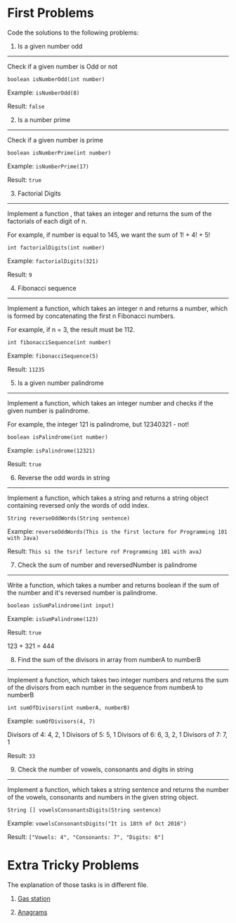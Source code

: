 First Problems
========================

Code the solutions to the following problems:


1. Is a given number odd
----------------
Check if a given number is Odd or not

`boolean isNumberOdd(int number)`

Example: `isNumberOdd(8)`

Result: `false`

2. Is a number prime
----------------
Check if a given number is prime

`boolean isNumberPrime(int number)`

Example: `isNumberPrime(17)`

Result: `true`

3. Factorial Digits
----------------
Implement a function , that takes an integer and returns the sum of the factorials of each digit of n.

For example, if number is equal to 145, we want the sum of 1! + 4! + 5!

`int factorialDigits(int number)`

Example: `factorialDigits(321)`

Result: `9`

4. Fibonacci sequence
----------------
Implement a function, which takes an integer n and returns a number, which is formed by concatenating the first n Fibonacci numbers.

For example, if n = 3, the result must be 112.

`int fibonacciSequence(int number)`

Example: `fibonacciSequence(5)`

Result: `11235`

5. Is a given number palindrome
----------------
Implement a function, which takes an integer number and checks if the given number is palindrome.

For example, the integer 121 is palindrome, but 12340321 - not!

`boolean isPalindrome(int number)`

Example: `isPalindrome(12321)`

Result: `true`

6. Reverse the odd words in string
----------------
Implement a function, which takes a string and returns a string object containing reversed only the  words of odd index.

`String reverseOddWords(String sentence)`

Example:  `reverseOddWords(This is the first lecture for Programming 101 with Java)`

Result: `This si the tsrif lecture rof Programming 101 with avaJ`


7. Check the sum of number and reversedNumber is palindrome
----------------
Write a function, which takes a number and returns boolean if the sum of the number and it's reversed number is palindrome.

`boolean isSumPalindrome(int input)`

Example: `isSumPalindrome(123)`

Result: `true`

123 + 321 = 444

8. Find the sum of the divisors in array from numberA to numberB
----------------
Implement a function, which takes two integer numbers and returns the sum of the divisors from each number in the sequence from numberA to numberB

`int sumOfDivisors(int numberA, numberB)`

Example: `sumOfDivisors(4, 7)`

Divisors of 4: 4, 2, 1
Divisors of 5: 5, 1
Divisors of 6: 6, 3, 2, 1
Divisors of 7: 7, 1

Result: `33`

9. Check the number of vowels, consonants and digits in string
----------------
Implement a function, which takes a string sentence and returns the number of the vowels, consonants and numbers in the given string object.

`String [] vowelsConsonantsDigits(String sentence)`

Example: `vowelsConsonantsDigits("It is 18th of Oct 2016")`

Result: `["Vowels: 4", "Consonants: 7", "Digits: 6"]`


Extra Tricky Problems
========================
The explanation of those tasks is in different file.

1. [Gas station](https://github.com/HackBulgaria/Programming101-Java-2016/tree/master/week01/Gas-Stations)

2. [Anagrams](https://github.com/HackBulgaria/Programming101-Java-2016/tree/master/week01/Anagrams)
